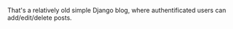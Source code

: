 That's a relatively old simple Django blog, where authentificated users can add/edit/delete posts. 
